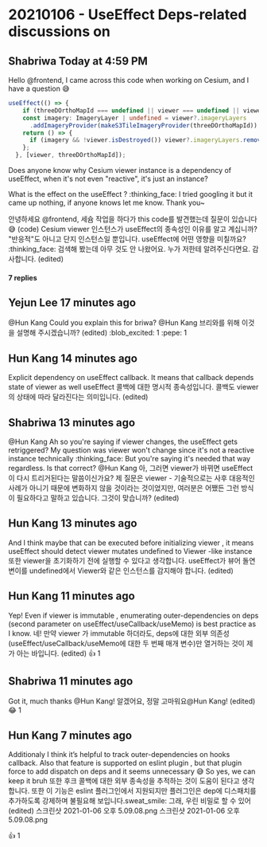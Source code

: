 # 20210106 - UseEffect Deps-related discussions on 

## Shabriwa Today at 4:59 PM

Hello @frontend, I came across this code when working on Cesium, and I have a question :sweat_smile:

```ts
useEffect(() => {
    if (threeDOrthoMapId === undefined || viewer === undefined || viewer.isDestroyed()) return;
    const imagery: ImageryLayer | undefined = viewer?.imageryLayers
      .addImageryProvider(makeS3TileImageryProvider(threeDOrthoMapId)) as ImageryLayer | undefined;
    return () => {
      if (imagery && !viewer.isDestroyed()) viewer?.imageryLayers.remove(imagery);
    };
  }, [viewer, threeDOrthoMapId]);
```

Does anyone know why Cesium viewer instance is a dependency of useEffect, when it's not even "reactive", it's just an instance?

What is the effect on the useEffect ? :thinking_face: I tried googling it but it came up nothing, if anyone knows let me know. Thank you~

 안녕하세요 @frontend, 세슘 작업을 하다가 this code를 발견했는데 질문이 있습니다 :sweat_smile:
 (code)
  Cesium viewer 인스턴스가 useEffect의 종속성인 이유를 알고 계십니까? "반응적"도 아니고 단지 인스턴스일 뿐입니다. useEffect에 어떤 영향을 미칠까요? :thinking_face: 검색해 봤는데 아무 것도 안 나왔어요. 누가 저한테 알려주신다면요. 감사합니다.
(edited)

#### 7 replies

## Yejun Lee  17 minutes ago

@Hun Kang Could you explain this for briwa?
@Hun Kang 브리와를 위해 이것을 설명해 주시겠습니까?
(edited)
:blob_excited:
1
:pepe:
1

## Hun Kang  14 minutes ago
Explicit dependency on useEffect callback. It means that callback depends state of viewer as well
useEffect 콜백에 대한 명시적 종속성입니다. 콜백도 viewer의 상태에 따라 달라진다는 의미입니다.
(edited)

## Shabriwa  13 minutes ago
@Hun Kang Ah so you're saying if viewer changes, the useEffect gets retriggered? My question was viewer won't change since it's not a reactive instance technically :thinking_face: But you're saying it's needed that way regardless. Is that correct?
@Hun Kang 아, 그러면 viewer가 바뀌면 useEffect이 다시 트리거된다는 말씀이신가요? 제 질문은 viewer - 기술적으로는 사후 대응적인 사례가 아니기 때문에 변화하지 않을 것이라는 것이었지만, 여러분은 어쨌든 그런 방식이 필요하다고 말하고 있습니다. 그것이 맞습니까?
(edited)

## Hun Kang  13 minutes ago
And I think maybe that can be executed before initializing viewer , it means useEffect should detect viewer mutates undefined to Viewer -like instance
또한 viewer을 초기화하기 전에 실행할 수 있다고 생각합니다. useEffect가 뷰어 돌연변이를 undefined에서 Viewer와 같은 인스턴스를 감지해야 합니다.
(edited)

## Hun Kang  11 minutes ago
Yep!
Even if  viewer is immutable , enumerating outer-dependencies on deps (second parameter on useEffect/useCallback/useMemo) is best practice as I know.
 네!
만약  viewer 가 immutable 하더라도, deps에 대한 외부 의존성(useEffect/useCallback/useMemo에 대한 두 번째 매개 변수)만 열거하는 것이 제가 아는 바입니다.
(edited)
:+1:
1

## Shabriwa  11 minutes ago
Got it, much thanks @Hun Kang!
알겠어요, 정말 고마워요@Hun Kang!
(edited)
:joy:
1

## Hun Kang  7 minutes ago
Additionaly I think it’s helpful to track outer-dependencies on hooks callback.
Also that feature is supported on eslint plugin , but that plugin force to add dispatch on deps and it seems unnecessary :sweat_smile:
So yes, we can keep it bruh
또한 후크 콜백에 대한 외부 종속성을 추적하는 것이 도움이 된다고 생각합니다.
또한 이 기능은 eslint 플러그인에서 지원되지만 플러그인은 dep에 디스패치를 추가하도록 강제하며 불필요해 보입니다.sweat_smile:
그래, 우린 비밀로 할 수 있어
(edited)
스크린샷 2021-01-06 오후 5.09.08.png 
스크린샷 2021-01-06 오후 5.09.08.png


:+1:
1

